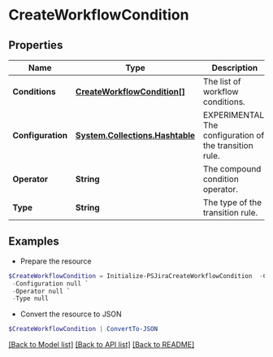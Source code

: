 # CreateWorkflowCondition
## Properties

Name | Type | Description | Notes
------------ | ------------- | ------------- | -------------
**Conditions** | [**CreateWorkflowCondition[]**](CreateWorkflowCondition.md) | The list of workflow conditions. | [optional] 
**Configuration** | [**System.Collections.Hashtable**](AnyType.md) | EXPERIMENTAL. The configuration of the transition rule. | [optional] 
**Operator** | **String** | The compound condition operator. | [optional] 
**Type** | **String** | The type of the transition rule. | [optional] 

## Examples

- Prepare the resource
```powershell
$CreateWorkflowCondition = Initialize-PSJiraCreateWorkflowCondition  -Conditions null `
 -Configuration null `
 -Operator null `
 -Type null
```

- Convert the resource to JSON
```powershell
$CreateWorkflowCondition | ConvertTo-JSON
```

[[Back to Model list]](../README.md#documentation-for-models) [[Back to API list]](../README.md#documentation-for-api-endpoints) [[Back to README]](../README.md)


